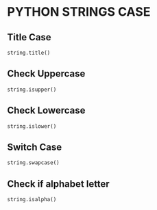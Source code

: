 # PYTHON STRINGS CASE

## Title Case

`string.title()`

## Check Uppercase

`string.isupper()`

## Check Lowercase

`string.islower()`

## Switch Case

`string.swapcase()`

## Check if alphabet letter

`string.isalpha()`
